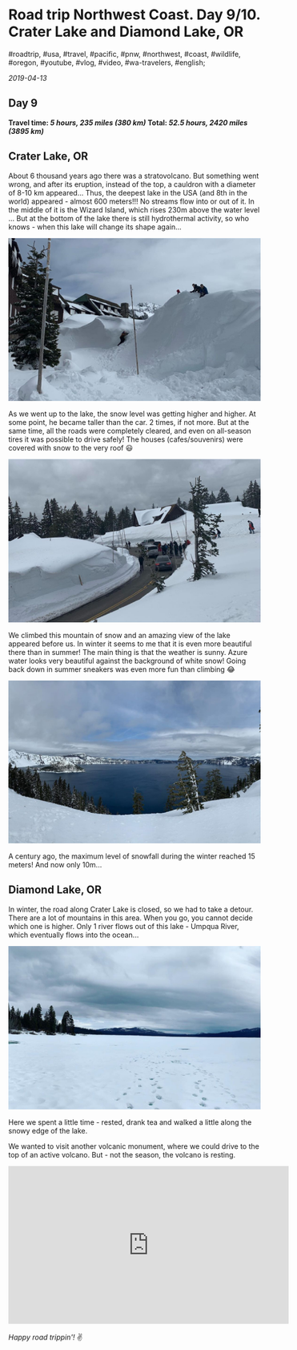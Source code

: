 # Road trip Northwest Coast. Day 9/10. Crater Lake and Diamond Lake, OR

#roadtrip, #usa, #travel, #pacific, #pnw, #northwest, #coast, #wildlife, #oregon, #youtube, #vlog, #video, #wa-travelers, #english;

_2019-04-13_

## Day 9

**Travel time: _5 hours, 235 miles (380 km)_**
**Total: _52.5 hours, 2420 miles (3895 km)_**

## Crater Lake, OR

About 6 thousand years ago there was a stratovolcano. But something went wrong, and after its eruption, instead of the top, a cauldron with a diameter of 8-10 km appeared... Thus, the deepest lake in the USA (and 8th in the world) appeared - almost 600 meters!!! No streams flow into or out of it.
In the middle of it is the Wizard Island, which rises 230m above the water level ... But at the bottom of the lake there is still hydrothermal activity, so who knows - when this lake will change its shape again...

![Crater Lake snow 2, OR](/images/road-trip-northwest-coast-day-9-10-crater-lake-and-diamond-lake-or/snow2.jpg)

As we went up to the lake, the snow level was getting higher and higher. At some point, he became taller than the car. 2 times, if not more. But at the same time, all the roads were completely cleared, and even on all-season tires it was possible to drive safely! The houses (cafes/souvenirs) were covered with snow to the very roof 😃

![Crater Lake snow, OR](/images/road-trip-northwest-coast-day-9-10-crater-lake-and-diamond-lake-or/snow.jpg)

We climbed this mountain of snow and an amazing view of the lake appeared before us. In winter it seems to me that it is even more beautiful there than in summer! The main thing is that the weather is sunny. Azure water looks very beautiful against the background of white snow! Going back down in summer sneakers was even more fun than climbing 😂

![Crater Lake, OR](/images/road-trip-northwest-coast-day-9-10-crater-lake-and-diamond-lake-or/crater_lake.jpg)

A century ago, the maximum level of snowfall during the winter reached 15 meters! And now only 10m...
⠀
## Diamond Lake, OR

In winter, the road along Crater Lake is closed, so we had to take a detour. There are a lot of mountains in this area. When you go, you cannot decide which one is higher. Only 1 river flows out of this lake - Umpqua River, which eventually flows into the ocean...

![Diamond Lake, OR](/images/road-trip-northwest-coast-day-9-10-crater-lake-and-diamond-lake-or/diamond_lake.jpg)

Here we spent a little time - rested, drank tea and walked a little along the snowy edge of the lake.

We wanted to visit another volcanic monument, where we could drive to the top of an active volcano. But - not the season, the volcano is resting.

<div class="responsive-iframe">
<iframe width="560" height="315" src="https://www.youtube.com/embed/bL47v5PTa0g" frameborder="0" allow="accelerometer; autoplay; encrypted-media; gyroscope; picture-in-picture" allowfullscreen></iframe>
</div>

_Happy road trippin'!_ :v:

